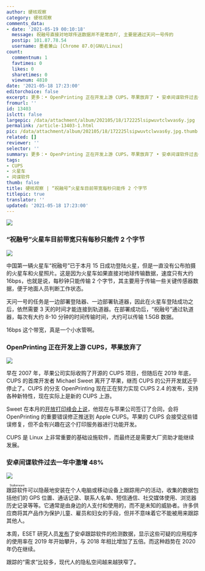 ```yaml
---
author: 硬核观察
category: 硬核观察
comments_data:
- date: '2021-05-19 00:10:18'
  message: 祝融号直接对地球传送数据并不是常态吖, 主要是通过天问一号传的
  postip: 101.87.78.54
  username: 墨者兼山 [Chrome 87.0|GNU/Linux]
count:
  commentnum: 1
  favtimes: 0
  likes: 0
  sharetimes: 0
  viewnum: 4810
date: '2021-05-18 17:23:00'
editorchoice: false
excerpt: 更多：• OpenPrinting 正在开发上游 CUPS，苹果放弃了 • 安卓间谍软件过去一年中激增 48%
fromurl: ''
id: 13403
islctt: false
largepic: /data/attachment/album/202105/18/172225lsipwuvtclwvas6y.jpg
permalink: /article-13403-1.html
pic: /data/attachment/album/202105/18/172225lsipwuvtclwvas6y.jpg.thumb.jpg
related: []
reviewer: ''
selector: ''
summary: 更多：• OpenPrinting 正在开发上游 CUPS，苹果放弃了 • 安卓间谍软件过去一年中激增 48%
tags:
- CUPS
- 火星车
- 间谍软件
thumb: false
title: 硬核观察 | “祝融号”火星车目前带宽每秒只能传 2 个字节
titlepic: true
translator: ''
updated: '2021-05-18 17:23:00'
---
```


![](/data/attachment/album/202105/18/172225lsipwuvtclwvas6y.jpg)


### “祝融号”火星车目前带宽只有每秒只能传 2 个字节


![](/data/attachment/album/202105/18/172235x8gq2uhhzoeg8cmv.jpg)


中国第一辆火星车“祝融号”已于本月 15 日成功登陆火星，但是一直没有公布拍摄的火星车和火星照片。这是因为火星车如果直接对地球传输数据，速度只有大约 16bps，也就是说，每秒钟只能传输 2 个字节，其主要用于传输一些关键传感器数据，便于地面人员判断工作状态。


天问一号的任务是一边部署登陆器、一边部署轨道器，因此在火星车登陆成功之后，依然需要 3 天的时间才能连接到轨道器。在部署成功后，“祝融号”通过轨道器，每次有大约 8-10 分钟的时间传输时间，大约可以传输 1.5GB 数据。


16bps 这个带宽，真是一个小水管啊。


### OpenPrinting 正在开发上游 CUPS，苹果放弃了


![](/data/attachment/album/202105/18/172253vj47jhlhbbnuh4bj.jpg)


早在 2007 年，苹果公司实际收购了开源的 CUPS 项目，但随后在 2019 年底，CUPS 的首席开发者 Michael Sweet 离开了苹果，继而 CUPS 的公开开发就近乎停止了。CUPS 的分支 OpenPrinting 现在正在努力实现 CUPS 2.4 的发布，支持各种新特性，现在实际上是新的 CUPS 上游。


Sweet 在本月的[开放打印峰会上说](https://www.phoronix.com/scan.php?page=news_item&px=Apple-No-More-CUPS)，他现在与苹果公司签订了合同，会将 OpenPrinting 的重要错误修正推送到 Apple CUPS。苹果的 CUPS 会接受这些错误修复，但不会有兴趣在这个打印服务器进行功能开发。


CUPS 是 Linux 上非常重要的基础设施软件，而最终还是需要大厂资助才能继续发展。


### 安卓间谍软件过去一年中激增 48%


![](/data/attachment/album/202105/18/172309luoyrrrbdpb39opv.jpg)


<ruby> 跟踪软件 <rt>  Stalkerware </rt></ruby>可以隐蔽地安装在个人电脑或移动设备上跟踪用户的活动，收集的数据包括他们的 GPS 位置、通话记录、联系人名单、短信通信、社交媒体使用、浏览器历史记录等等。它通常是由身边的人支付和使用的，而不是未知的威胁者。许多供应商将其产品作为保护儿童、雇员和妇女的手段，但并不意味着它不能被用来跟踪其他人。


本周，ESET 研究人员[发布](https://www.zdnet.com/article/stalkerware-adoption-rates-surge-over-2020-hundreds-of-vulnerabilities-found/)了安卓跟踪软件的检测数据，显示这些可疑的应用程序的使用率在 2019 年开始攀升，与 2018 年相比增加了五倍。而这种趋势在 2020 年仍在继续。


跟踪的“需求”比较多，现代人的隐私空间越来越狭窄了。
